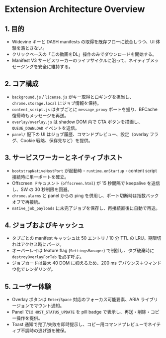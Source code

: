 # Extension Architecture Overview

## 1. 目的
- Widevine キーと DASH manifests の取得を既存フローに統合しつつ、UI 体験を落とさない。
- クリックベースの「この動画をDL」操作のみでダウンロードを開始する。
- Manifest V3 サービスワーカーのライフサイクルに沿って、ネイティブメッセージングを安全に維持する。

## 2. コア構成
- `background.js` / `license.js` がキー取得とロギングを担当し、`chrome.storage.local` にジョブ情報を保持。
- `content_script.js` はタブごとに `message_proxy` ポートを握り、BFCache 復帰時もメッセージを再送。
- `overlay/overlay.js` は shadow DOM 内で CTA ボタンを描画し、`QUEUE_DOWNLOAD` イベントを送信。
- `panel/` 配下の UI はジョブ履歴、コマンドプレビュー、設定（overlay フラグ、Cookie 戦略、保存先など）を提供。

## 3. サービスワーカーとネイティブホスト
- `bootstrapNativeHostPort` が起動時・`runtime.onStartup`・content script 接続時に単一ポートを確立。
- Offscreen ドキュメント (`offscreen.html`) が 15 秒間隔で keepalive を送信し、SW の 30 秒制限を回避。
- `chrome.alarms` と panel からの ping を併用し、ポート切断時は指数バックオフで再接続。
- `native_job_payloads` に未完了ジョブを保存し、再接続直後に自動で再送。

## 4. ジョブおよびキャッシュ
- タブごとの manifest キャッシュは 50 エントリ / 10 分 TTL の LRU。期限切れはアクセス時にパージ。
- オーバーレイは feature flag (`SettingsManager`) で制御し、タブ破棄時に `destroyOverlayForTab` を必ず呼ぶ。
- ジョブカードは最大 40 DOM に抑えるため、200 ms デバウンス＋ウィンドウ化でレンダリング。

## 5. ユーザー体験
- Overlay ボタンは `Enter`/`Space` 対応のフォーカス可能要素、ARIA ライブリージョンでマウント通知。
- Panel では `HOST_STATUS_UPDATE` を pill badge で表示し、再送・削除・コピー操作を提供。
- Toast 通知で完了/失敗を即時提示し、コピー用コマンドプレビューでネイティブ不調時の逃げ道を確保。
